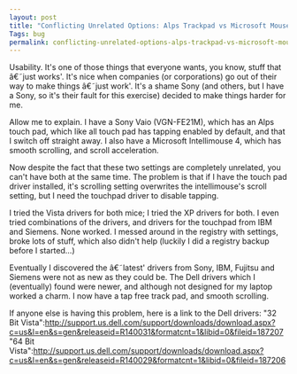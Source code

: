 ```yaml
---
layout: post
title: "Conflicting Unrelated Options: Alps Trackpad vs Microsoft Mouse"
Tags: bug
permalink: conflicting-unrelated-options-alps-trackpad-vs-microsoft-mouse
---
```


Usability.  It's one of those things that everyone wants, you know, stuff that â€˜just works'.  It's nice when companies (or corporations) go out of their way to make things â€˜just work'.  It's a shame Sony (and others, but I have a Sony, so it's their fault for this exercise) decided to make things harder for me.

Allow me to explain.  I have a Sony Vaio (VGN-FE21M), which has an Alps touch pad, which like all touch pad has tapping enabled by default, and that I switch off straight away.  I also have a Microsoft Intellimouse 4, which has smooth scrolling, and scroll acceleration.

Now despite the fact that these two settings are completely unrelated, you can't have both at the same time.  The problem is that if I have the touch pad driver installed, it's scrolling setting overwrites the intellimouse's scroll setting, but I need the touchpad driver to disable tapping.

I tried the Vista drivers for both mice; I tried the XP drivers for both.  I even tried combinations of the drivers, and drivers for the touchpad from IBM and Siemens.  None worked.  I messed around in the registry with settings, broke lots of stuff, which also didn't help (luckily I did a registry backup before I started...)

Eventually I discovered the â€˜latest' drivers from Sony, IBM, Fujitsu and Siemens were not as new as they could be.  The Dell drivers which I (eventually) found were newer, and although not designed for my laptop worked a charm.  I now have a tap free track pad, and smooth scrolling.

If anyone else is having this problem, here  is a link to the Dell drivers: 
"32 Bit Vista":http://support.us.dell.com/support/downloads/download.aspx?c=us&l=en&s=gen&releaseid=R140031&formatcnt=1&libid=0&fileid=187207
"64 Bit Vista":http://support.us.dell.com/support/downloads/download.aspx?c=us&l=en&s=gen&releaseid=R140029&formatcnt=1&libid=0&fileid=187206

